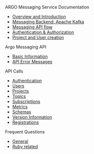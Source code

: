 ARGO Messaging Service Documentation

-   [Overview and Introduction](overview.md)
-   [Messaging Backend: Apache Kafka](msg_backend.md)
-   [Messaging API flow](msg_flow.md)
-   [Authentication & Authorization](auth.md)
-   [Project and User creation](projects_users.md)

Argo Messaging API

-   [Basic Information](api_basic.md)
-   [API Error Messages](api_errors.md)

API Calls

-   [Authentication](api_auth.md)
-   [Users](api_users.md)
-   [Projects](api_projects.md)
-   [Topics](api_topics.md)
-   [Subscriptions](api_subs.md)
-   [Metrics](api_metrics.md)
-   [Schemas](api_schemas.md)
-   [Version Information](api_version.md)
-   [Registrations](api_registrations.md)

Frequent Questions

-   [General](qa_general_questions.md)
-   [Ruby related](qa_ruby.md)
